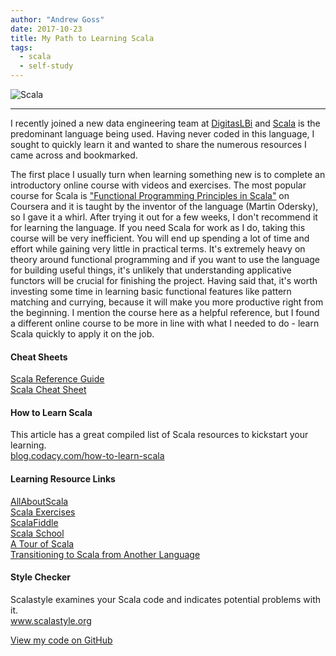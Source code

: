 ```yaml
---
author: "Andrew Goss"
date: 2017-10-23
title: My Path to Learning Scala
tags:
  - scala
  - self-study
---
```

![Scala](/img/post/scala.png "Scala")<br>
<hr>

I recently joined a new data engineering team at <a href="http://www.digitaslbi.com/us" target="_blank">DigitasLBi</a> and <a href="http://scala-lang.org" target="_blank">Scala</a> is the predominant language being used. Having never coded in this language, I sought to quickly learn it and wanted to share the numerous resources I came across and bookmarked.

The first place I usually turn when learning something new is to complete an introductory online course with videos and exercises. The most popular course for Scala is <a href="https://www.coursera.org/learn/progfun1" target="_blank">"Functional Programming Principles in Scala"</a> on Coursera and it is taught by the inventor of the language (Martin Odersky), so I gave it a whirl. After trying it out for a few weeks, I don't recommend it for learning the language. If you need Scala for work as I do, taking this course will be very inefficient. You will end up spending a lot of time and effort while gaining very little in practical terms. It's extremely heavy on theory around functional programming and if you want to use the language for building useful things, it's unlikely that understanding applicative functors will be crucial for finishing the project. Having said that, it's worth investing some time in learning basic functional features like pattern matching and currying, because it will make you more productive right from the beginning. I mention the course here as a helpful reference, but I found a different online course to be more in line with what I needed to do - learn Scala quickly to apply it on the job.

#### Cheat Sheets
<a href="/docs/scala_reference_guide.pdf" target="_blank">Scala Reference Guide</a><br>
<a href="https://alvinalexander.com/scala/scala-cheat-sheet-reference-examples" target="_blank">Scala Cheat Sheet</a><br>

#### How to Learn Scala
This article has a great compiled list of Scala resources to kickstart your learning.<br>
<a href="https://blog.codacy.com/how-to-learn-scala-cb53c5eb5ff6" target="_blank">blog.codacy.com/how-to-learn-scala</a>

#### Learning Resource Links

<a href="http://allaboutscala.com" target="_blank">AllAboutScala</a><br>
<a href="https://www.scala-exercises.org" target="_blank">Scala Exercises</a><br>
<a href="https://scalafiddle.io" target="_blank">ScalaFiddle</a><br>
<a href="http://twitter.github.io/scala_school" target="_blank">Scala School</a><br>
<a href="http://docs.scala-lang.org/tour/tour-of-scala.html" target="_blank">A Tour of Scala</a><br>
<a href="https://blog.redelastic.com/transitioning-to-scala-d1818f25b2b7" target="_blank">Transitioning to Scala from Another Language</a>

#### Style Checker
Scalastyle examines your Scala code and indicates potential problems with it.<br>
<a href="http://www.scalastyle.org" target="_blank">www.scalastyle.org</a>

<a href="https://github.com/andrewrgoss/coursera-func-prog-scala" class="btn" target="_blank">View my code on GitHub</a>